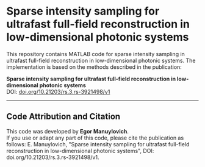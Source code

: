 # Sparse intensity sampling for ultrafast full-field reconstruction in low-dimensional photonic systems

This repository contains MATLAB code for sparse intensity sampling in ultrafast full-field reconstruction in low-dimensional photonic systems. The implementation is based on the methods described in the publication:

**Sparse intensity sampling for ultrafast full-field reconstruction in low-dimensional photonic systems**  
DOI: [doi.org/10.21203/rs.3.rs-3921498/v1](https://doi.org/10.21203/rs.3.rs-3921498/v1)

---

## Code Attribution and Citation

This code was developed by **Egor Manuylovich**.  
If you use or adapt any part of this code, please cite the publication as follows:
E. Manuylovich, "Sparse intensity sampling for ultrafast full-field reconstruction in low-dimensional photonic systems", DOI: doi.org/10.21203/rs.3.rs-3921498/v1.
